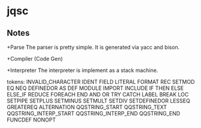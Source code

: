 # jqsc

## Notes

+Parse
The parser is pretty simple. It is generated via yacc and bison.

+Compiler (Code Gen)

+Interpreter 
 The interpreter is implement as a stack machine.





tokens:
INVALID_CHARACTER
IDENT
FIELD
LITERAL
FORMAT
REC
SETMOD
EQ
NEQ
DEFINEDOR
AS
DEF
MODULE
IMPORT
INCLUDE
IF
THEN
ELSE
ELSE_IF
REDUCE
FOREACH
END
AND
OR
TRY
CATCH
LABEL
BREAK
LOC
SETPIPE
SETPLUS
SETMINUS
SETMULT
SETDIV
SETDEFINEDOR
LESSEQ
GREATEREQ
ALTERNATION
QQSTRING_START
QQSTRING_TEXT
QQSTRING_INTERP_START
QQSTRING_INTERP_END
QQSTRING_END
FUNCDEF
NONOPT
